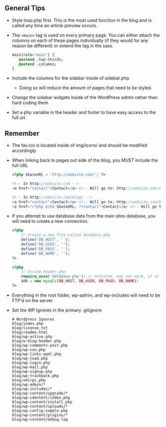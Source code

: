 ## General Tips

* Style loop.php first. This is the most used function in the blog and is called any time an article preview occurs. 
* The `<main>` tag is used on every primary page. You can either attach the columns on each of these pages individually (if they would for any reason be different) or extend the tag in the sass.

    ````sass
    main[role="main"] {
       @extend .two-thirds;
       @extend .columns;
    }
    ````
* Include the columns for the sidebar inside of sidebar.php
    * Doing so will reduce the amount of pages that need to be styled.
* Change the sidebar widgets inside of the WordPress admin rather then hard coding them
* Set a php variable in the header and footer to have easy access to the full url.

## Remember

* The fav.ico is located inside of img/icons/ and should be modified accordingly
* When linking back to pages out side of the blog, you *MUST* include the full URL
    ````php
    <?php $baseURL = 'http://website.com/'; ?>

    <!-- In http://website.com -->
    <a href="contact">Contact</a> <!-- Will go to: http://website.com/contact -->

    <!-- In http://website.com/blog/ -->
    <a href="contact">Contact</a> <!-- Will go to: http://website.com/blog/contact -->
    <a href="<?php echo $baseURL; ?>contact">Contact</a> <!-- Will go to: http://website.com/contact -->
    ````
* If you attempt to use database data from the main sites database, you will need to create a new connection.
    ````php
    <?php
        // Create a new file called database.php
        define('DB_HOST', '');
        define('DB_USER', '');
        define('DB_PASS', '');
        define('DB_NAME', '');
    ?>
    ````

    ````php
    <?php
        // Inside header.php
        require_once('database.php'); // Untested, may not work, if it doesn't put the defines in header
        $db = new mysqli(DB_HOST, DB_USER, DB_PASS, DB_NAME);
    ?>
    ````
* Everything in the root folder, wp-admin, and wp-includes will need to be FTP'd on the server
* Set the WP Ignores in the primary .gitignore

    ````
    # Wordpress Ignores
    blog/index.php
    blog/license.txt
    blog/readme.html
    blog/wp-active.php
    blog/w-blog-header.php
    blog/wp-comments-post.php
    blog/wp-con.php
    blog/wp-links-opml.php
    blog/wp-load.php
    blog/wp-login.php
    blog/wp-mail.php
    blog/wp-signup.php
    blog/wp-trackback.php
    blog/xmlrpc.php
    blog/wp-admin/*
    blog/wp-includes/*
    blog/wp-content/upgrade/*
    blog/wp-cdontent/index.php
    blog/wp-content/install.php
    blog/wp-content/uploads/*
    blog/wp-config-sample.php
    blog/wp-content/plugins/*
    blog/wp-content/debug.log
    ````